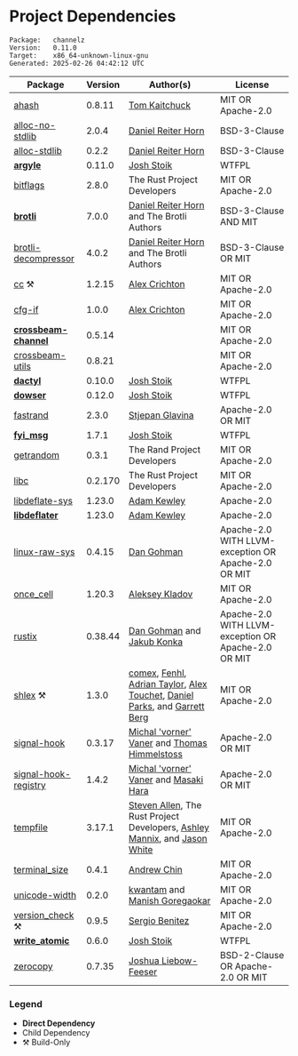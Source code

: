 # Project Dependencies
    Package:   channelz
    Version:   0.11.0
    Target:    x86_64-unknown-linux-gnu
    Generated: 2025-02-26 04:42:12 UTC

| Package | Version | Author(s) | License |
| ---- | ---- | ---- | ---- |
| [ahash](https://github.com/tkaitchuck/ahash) | 0.8.11 | [Tom Kaitchuck](mailto:tom.kaitchuck@gmail.com) | MIT OR Apache-2.0 |
| [alloc-no-stdlib](https://github.com/dropbox/rust-alloc-no-stdlib) | 2.0.4 | [Daniel Reiter Horn](mailto:danielrh@dropbox.com) | BSD-3-Clause |
| [alloc-stdlib](https://github.com/dropbox/rust-alloc-no-stdlib) | 0.2.2 | [Daniel Reiter Horn](mailto:danielrh@dropbox.com) | BSD-3-Clause |
| [**argyle**](https://github.com/Blobfolio/argyle) | 0.11.0 | [Josh Stoik](mailto:josh@blobfolio.com) | WTFPL |
| [bitflags](https://github.com/bitflags/bitflags) | 2.8.0 | The Rust Project Developers | MIT OR Apache-2.0 |
| [**brotli**](https://github.com/dropbox/rust-brotli) | 7.0.0 | [Daniel Reiter Horn](mailto:danielrh@dropbox.com) and The Brotli Authors | BSD-3-Clause AND MIT |
| [brotli-decompressor](https://github.com/dropbox/rust-brotli-decompressor) | 4.0.2 | [Daniel Reiter Horn](mailto:danielrh@dropbox.com) and The Brotli Authors | BSD-3-Clause OR MIT |
| [cc](https://github.com/rust-lang/cc-rs) ⚒️ | 1.2.15 | [Alex Crichton](mailto:alex@alexcrichton.com) | MIT OR Apache-2.0 |
| [cfg-if](https://github.com/alexcrichton/cfg-if) | 1.0.0 | [Alex Crichton](mailto:alex@alexcrichton.com) | MIT OR Apache-2.0 |
| [**crossbeam-channel**](https://github.com/crossbeam-rs/crossbeam) | 0.5.14 |  | MIT OR Apache-2.0 |
| [crossbeam-utils](https://github.com/crossbeam-rs/crossbeam) | 0.8.21 |  | MIT OR Apache-2.0 |
| [**dactyl**](https://github.com/Blobfolio/dactyl) | 0.10.0 | [Josh Stoik](mailto:josh@blobfolio.com) | WTFPL |
| [**dowser**](https://github.com/Blobfolio/dowser) | 0.12.0 | [Josh Stoik](mailto:josh@blobfolio.com) | WTFPL |
| [fastrand](https://github.com/smol-rs/fastrand) | 2.3.0 | [Stjepan Glavina](mailto:stjepang@gmail.com) | Apache-2.0 OR MIT |
| [**fyi_msg**](https://github.com/Blobfolio/fyi) | 1.7.1 | [Josh Stoik](mailto:josh@blobfolio.com) | WTFPL |
| [getrandom](https://github.com/rust-random/getrandom) | 0.3.1 | The Rand Project Developers | MIT OR Apache-2.0 |
| [libc](https://github.com/rust-lang/libc) | 0.2.170 | The Rust Project Developers | MIT OR Apache-2.0 |
| [libdeflate-sys](https://github.com/adamkewley/libdeflater) | 1.23.0 | [Adam Kewley](mailto:contact@adamkewley.com) | Apache-2.0 |
| [**libdeflater**](https://github.com/adamkewley/libdeflater) | 1.23.0 | [Adam Kewley](mailto:contact@adamkewley.com) | Apache-2.0 |
| [linux-raw-sys](https://github.com/sunfishcode/linux-raw-sys) | 0.4.15 | [Dan Gohman](mailto:dev@sunfishcode.online) | Apache-2.0 WITH LLVM-exception OR Apache-2.0 OR MIT |
| [once_cell](https://github.com/matklad/once_cell) | 1.20.3 | [Aleksey Kladov](mailto:aleksey.kladov@gmail.com) | MIT OR Apache-2.0 |
| [rustix](https://github.com/bytecodealliance/rustix) | 0.38.44 | [Dan Gohman](mailto:dev@sunfishcode.online) and [Jakub Konka](mailto:kubkon@jakubkonka.com) | Apache-2.0 WITH LLVM-exception OR Apache-2.0 OR MIT |
| [shlex](https://github.com/comex/rust-shlex) ⚒️ | 1.3.0 | [comex](mailto:comexk@gmail.com), [Fenhl](mailto:fenhl@fenhl.net), [Adrian Taylor](mailto:adetaylor@chromium.org), [Alex Touchet](mailto:alextouchet@outlook.com), [Daniel Parks](mailto:dp&#43;git@oxidized.org), and [Garrett Berg](mailto:googberg@gmail.com) | MIT OR Apache-2.0 |
| [signal-hook](https://github.com/vorner/signal-hook) | 0.3.17 | [Michal 'vorner' Vaner](mailto:vorner@vorner.cz) and [Thomas Himmelstoss](mailto:thimm@posteo.de) | Apache-2.0 OR MIT |
| [signal-hook-registry](https://github.com/vorner/signal-hook) | 1.4.2 | [Michal 'vorner' Vaner](mailto:vorner@vorner.cz) and [Masaki Hara](mailto:ackie.h.gmai@gmail.com) | Apache-2.0 OR MIT |
| [tempfile](https://github.com/Stebalien/tempfile) | 3.17.1 | [Steven Allen](mailto:steven@stebalien.com), The Rust Project Developers, [Ashley Mannix](mailto:ashleymannix@live.com.au), and [Jason White](mailto:me@jasonwhite.io) | MIT OR Apache-2.0 |
| [terminal_size](https://github.com/eminence/terminal-size) | 0.4.1 | [Andrew Chin](mailto:achin@eminence32.net) | MIT OR Apache-2.0 |
| [unicode-width](https://github.com/unicode-rs/unicode-width) | 0.2.0 | [kwantam](mailto:kwantam@gmail.com) and [Manish Goregaokar](mailto:manishsmail@gmail.com) | MIT OR Apache-2.0 |
| [version_check](https://github.com/SergioBenitez/version_check) ⚒️ | 0.9.5 | [Sergio Benitez](mailto:sb@sergio.bz) | MIT OR Apache-2.0 |
| [**write_atomic**](https://github.com/Blobfolio/write_atomic) | 0.6.0 | [Josh Stoik](mailto:josh@blobfolio.com) | WTFPL |
| [zerocopy](https://github.com/google/zerocopy) | 0.7.35 | [Joshua Liebow-Feeser](mailto:joshlf@google.com) | BSD-2-Clause OR Apache-2.0 OR MIT |

### Legend

* **Direct Dependency**
* Child Dependency
* ⚒️ Build-Only
